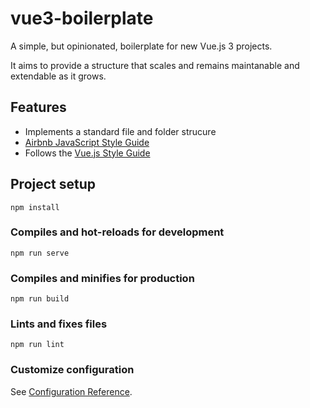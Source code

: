 # vue3-boilerplate

A simple, but opinionated, boilerplate for new Vue.js 3 projects.

It aims to provide a structure that scales and remains maintanable and extendable as it grows.

## Features

- Implements a standard file and folder strucure
- [Airbnb JavaScript Style Guide](https://github.com/airbnb/javascript)
- Follows the [Vue.js Style Guide](https://v3.vuejs.org/style-guide/)

## Project setup

```
npm install
```

### Compiles and hot-reloads for development

```
npm run serve
```

### Compiles and minifies for production

```
npm run build
```

### Lints and fixes files

```
npm run lint
```

### Customize configuration

See [Configuration Reference](https://cli.vuejs.org/config/).

